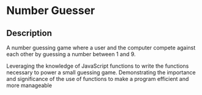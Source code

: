 # Number Guesser

## Description

A number guessing game where a user and the computer compete against each other by guessing a number between 1 and 9. 

Leveraging the knowledge of JavaScript functions to write the functions necessary to power a small guessing game. Demonstrating the importance and significance of the use of functions to make a program efficient and more manageable